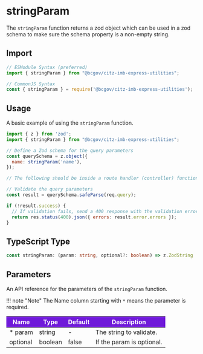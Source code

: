 # stringParam

The `stringParam` function returns a zod object which can be used in a zod schema to make sure the schema property is a non-empty string.

## Import

```JavaScript
// ESModule Syntax (preferred)
import { stringParam } from "@bcgov/citz-imb-express-utilities";

// CommonJS Syntax
const { stringParam } = require('@bcgov/citz-imb-express-utilities');
```

## Usage

A basic example of using the `stringParam` function.

```JavaScript
import { z } from 'zod';
import { stringParam } from "@bcgov/citz-imb-express-utilities";

// Define a Zod schema for the query parameters
const querySchema = z.object({
  name: stringParam('name'),
});

// The following should be inside a route handler (controller) function:

// Validate the query parameters
const result = querySchema.safeParse(req.query);

if (!result.success) {
  // If validation fails, send a 400 response with the validation errors
  return res.status(400).json({ errors: result.error.errors });
}
```

## TypeScript Type

<!-- The following code block is auto generated when types in the package change. -->
<!-- TYPE: stringParam -->
```TypeScript
const stringParam: (param: string, optional?: boolean) => z.ZodString | z.ZodOptional<z.ZodString>;
```

## Parameters

An API reference for the parameters of the `stringParam` function.

!!! note "Note"
    The Name column starting with `*` means the parameter is required.

<table>
  <!-- Table columns -->
  <thead>
    <tr>
      <th style="background: #6f19d9; color: white;">Name</th>
      <th style="background: #6f19d9; color: white;">Type</th>
      <th style="background: #6f19d9; color: white;">Default</th>
      <th style="background: #6f19d9; color: white;">Description</th>
    </tr>
  </thead>

  <!-- Table rows -->
  <tbody>
    <tr>
      <td>* param</td>
      <td>string</td>
      <td>-</td>
      <td>The string to validate.</td>
    </tr>
    <tr>
      <td>optional</td>
      <td>boolean</td>
      <td>false</td>
      <td>If the param is optional.</td>
    </tr>
  </tbody>
</table>

<!-- Link References -->
